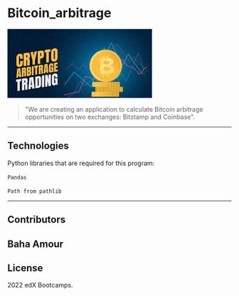 # Bitcoin_arbitrage
![An image for the header of the Repository](./image/Bitcoin_arbitrage.png)


> "We are creating an application to calculate Bitcoin arbitrage opportunities on two exchanges: Bitstamp and Coinbase".

---
## Technologies

Python libraries that are required for this program:

`Pandas`

`Path from pathlib`

---

## Contributors

Baha Amour
---

## License

2022 edX Bootcamps.




